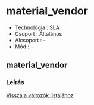 # material\_vendor

* Technológia : SLA
* Csoport : Általános
* Alcsoport : -
* Mód : -

## material\_vendor

### Leírás

[Vissza a változók listájához](../../variable_list)

